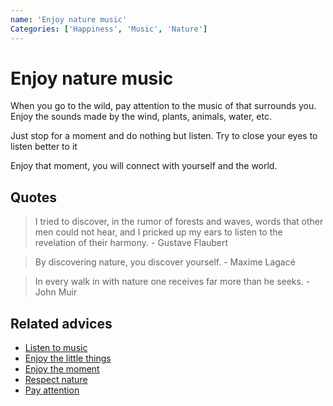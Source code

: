 ```yaml
---
name: 'Enjoy nature music'
Categories: ['Happiness', 'Music', 'Nature']
---
```

# Enjoy nature music

When you go to the wild, pay attention to the music of that surrounds you. Enjoy the sounds made by the wind, plants, animals, water, etc.
 
Just stop for a moment and do nothing but listen. Try to close your eyes to listen better to it
 
Enjoy that moment, you will connect with yourself and the world.

## Quotes

> I tried to discover, in the rumor of forests and waves, words that other men could not hear, and I pricked up my ears to listen to the revelation of their harmony. - Gustave Flaubert

> By discovering nature, you discover yourself. - Maxime Lagacé

> In every walk in with nature one receives far more than he seeks. - John Muir

## Related advices

- [Listen to music](../Listen%20to%20music/index.md)
- [Enjoy the little things](../Enjoy%20the%20little%20things/index.md)
- [Enjoy the moment](../Enjoy%20the%20moment/index.md)
- [Respect nature](../Respect%20nature/index.md)
- [Pay attention](../Pay%20attention/index.md)